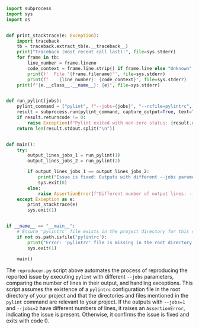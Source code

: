 ```python
import subprocess
import sys
import os


def print_stacktrace(e: Exception):
    import traceback
    tb = traceback.extract_tb(e.__traceback__)
    print("Traceback (most recent call last):", file=sys.stderr)
    for frame in tb:
        line_number = frame.lineno
        code_context = frame.line.strip() if frame.line else "Unknown"
        print(f'  File "{frame.filename}"', file=sys.stderr)
        print(f"    {line_number}: {code_context}", file=sys.stderr)
    print(f"{e.__class__.__name__}: {e}", file=sys.stderr)


def run_pylint(jobs):
    pylint_command = ["pylint", f"--jobs={jobs}", "--rcfile=pylintrc", "app/codein", "app/melange", "app/soc", "app/summerofcode", "app/settings.py", "app/urls.py", "app/main.py", "tests", "pavement.py", "setup.py"]
    result = subprocess.run(pylint_command, capture_output=True, text=True)
    if result.returncode != 0:
        raise Exception(f"Pylint exited with non-zero status: {result.returncode}")
    return len(result.stdout.split("\n"))


def main():
    try:
        output_lines_jobs_1 = run_pylint(1)
        output_lines_jobs_2 = run_pylint(2)

        if output_lines_jobs_1 == output_lines_jobs_2:
            print("Issue is fixed: Outputs with different --jobs parameters match.")
            sys.exit(0)
        else:
            raise AssertionError(f"Different number of output lines: --jobs=1 gave {output_lines_jobs_1} lines, but --jobs=2 gave {output_lines_jobs_2} lines.")
    except Exception as e:
        print_stacktrace(e)
        sys.exit(1)


if __name__ == "__main__":
    # Ensure 'pylintrc' file exists in the project directory for this script to run as expected.
    if not os.path.isfile('pylintrc'):
        print("Error: 'pylintrc' file is missing in the root directory.", file=sys.stderr)
        sys.exit(1)
    
    main()
```

The `reproducer.py` script above automates the process of reproducing the reported issue by executing `pylint` with different `--jobs` parameters, comparing the number of lines in their output, and handling exceptions. This script assumes the existence of a `pylintrc` configuration file in the root directory of your project and that the directories and files mentioned in the `pylint` command are relevant to your project. If the outputs with `--jobs=1` and `--jobs=2` have different numbers of lines, it raises an `AssertionError`, indicating the issue is present. Otherwise, it confirms the issue is fixed and exits with code 0.